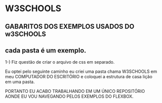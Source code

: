 # W3SCHOOLS
## GABARITOS DOS EXEMPLOS USADOS DO w3SCHOOLS

## cada pasta é um exemplo.

1-) Fiz questão de criar o arquivo de css em separado.

Eu optei pelo seguinte caminho eu criei uma pasta chama W3SCHOOLS em meu COMPUTADOR DO ESCRITÓRIO e coloquei a estrutura de casa lição em uma pasta.

PORTANTO EU ACABO TRABALHANDO EM UM ÚNICO REPOSITÓRIO AONDE EU VOU NAVEGANDO PELOS EXEMPLOS DO FLEXBOX.


